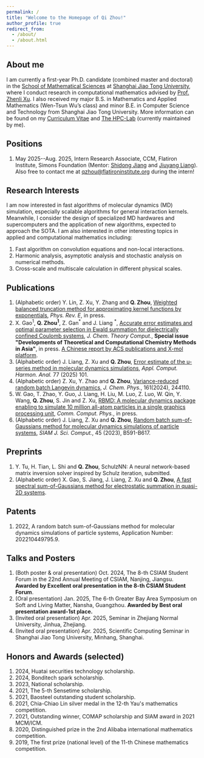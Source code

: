 ```yaml
---
permalink: /
title: "Welcome to the Homepage of Qi Zhou!"
author_profile: true
redirect_from: 
  - /about/
  - /about.html
---
```


About me
------
I am currently a first-year Ph.D. candidate (combined master and doctoral) in the [School of Mathematical Sciences](https://math.sjtu.edu.cn/Default/index) at [Shanghai Jiao Tong University](https://www.sjtu.edu.cn/), where I conduct research in computational mathematics advised by [Prof. Zhenli Xu](https://math.sjtu.edu.cn/faculty/xuzl/). I also received my major B.S. in Mathematics and Applied Mathematics (Wen-Tsun Wu’s class) and minor B.E. in Computer Science and Technology from Shanghai Jiao Tong University. More information can be found on my [Curriculum Vitae](../assets/CV.pdf) and [The HPC-Lab](https://www.x-mol.com/groups/HPC_Lab) (currently maintained by me).

Positions
------
1. May 2025--Aug. 2025, Intern Research Associate, CCM, Flatiron Institute, Simons Foundation (Mentor: [Shidong Jiang](https://www.simonsfoundation.org/people/shidong-jiang/) and [Jiuyang Liang](https://liangjiuyang.github.io)). Also free to contact me at <qzhou@flatironinstitute.org> during the intern!

Research Interests
------
I am now interested in fast algorithms of molecular dynamics (MD) simulation, especially scalable algorithms for general interaction kernels. Meanwhile, I consider the design of specialized MD hardwares and supercomputers and the application of new algorithms, expected to approach the SOTA. I am also interested in other interesting topics in applied and computational mathematics including:
1. Fast algorithm on convolution equations and non-local interactions.
2. Harmonic analysis, asymptotic analysis and stochastic analysis on numerical methods.
3. Cross-scale and multiscale calculation in different physical scales. 


Publications
------
1. (Alphabetic order) Y. Lin, Z. Xu, Y. Zhang and **Q. Zhou**, [Weighted balanced truncation method for approximating kernel functions by exponentials](https://doi.org/10.1103/xsgv-zbvp), *Phys. Rev. E*, in press.
2. X. Gao<sup>1</sup>, **Q. Zhou<sup>1</sup>**, Z. Gan<sup>\*</sup> and J. Liang <sup>\*</sup>, [Accurate error estimates and optimal parameter selection in Ewald summation for dielectrically confined Coulomb systems](https://pubs.acs.org/doi/10.1021/acs.jctc.5c00438), *J. Chem. Theory Comput.*, **Special issue "Developments of Theoretical and Computational Chemistry Methods in Asia"**, in press. [A Chinese report by ACS publications and X-mol platform](https://mp.weixin.qq.com/s/-Ku1Uobh4OD2YYRrL_53AQ).
3. (Alphabetic order) J. Liang, Z. Xu and **Q. Zhou**, [Error estimate of the u-series method in molecular dynamics simulations](https://www.sciencedirect.com/science/article/pii/S1063520325000132), *Appl. Comput. Harmon. Anal.* 77 (2025) 101.
4. (Alphabetic order) Z. Xu, Y. Zhao and **Q. Zhou**, [Variance-reduced random batch Langevin dynamics](https://pubs.aip.org/aip/jcp/article/161/24/244110/3328715/Variance-reduced-random-batch-Langevin-dynamics), *J. Chem. Phys.*, 161(2024), 244110.
5. W. Gao, T. Zhao, Y. Guo, J. Liang, H. Liu, M. Luo, Z. Luo, W. Qin, Y. Wang, **Q. Zhou**, S. Jin and Z. Xu, [RBMD: A molecular dynamics package enabling to simulate 10 million all-atom particles in a single graphics processing unit](https://arxiv.org/abs/2407.09315), *Comm. Comput. Phys.*, in press.
6. (Alphabetic order) J. Liang, Z. Xu and **Q. Zhou**, [Random batch sum-of-Gaussians method for molecular dynamics simulations of particle systems](https://epubs.siam.org/doi/abs/10.1137/22M1497201?af=R), *SIAM J. Sci. Comput.*, 45 (2023), B591-B617.


Preprints
------
1. Y. Tu, H. Tian, L. Shi and **Q. Zhou**, SchulzNN: A neural network-based matrix inversion solver inspired by Schulz iteration, submitted.
2. (Alphabetic order) X. Gao, S. Jiang, J. Liang, Z. Xu and **Q. Zhou**, [A fast spectral sum-of-Gaussians method for electrostatic summation in quasi-2D systems](https://arxiv.org/abs/2412.04595).


Patents
------
1. 2022, A random batch sum-of-Gaussians method for molecular dynamics simulations of particle systems, Application Number: 202210449795.9.

Talks and Posters
------
1. (Both poster & oral presentation) Oct. 2024, The 8-th CSIAM Student Forum in the 22nd Annual Meeting of CSIAM, Nanjing, Jiangsu. **Awarded by Excellent oral presentation in the 8-th CSIAM Student Forum**.
2. (Oral presentation) Jan. 2025, The 6-th Greater Bay Area Symposium on Soft and Living Matter, Nansha, Guangzhou. **Awarded by Best oral presentation award-1st place.**
3. (Invited oral presentation) Apr. 2025, Seminar in Zhejiang Normal University, Jinhua, Zhejiang.
4. (Invited oral presentation) Apr. 2025, Scientific Computing Seminar in Shanghai Jiao Tong University, Minhang, Shanghai.


Honors and Awards (selected)
------
1. 2024, Huatai securities technology scholarship.
2. 2024, Bonditech spark scholarship.
3. 2023, National scholarship.
4. 2021, The 5-th Sensetime scholarship.
5. 2021, Baosteel outstanding student scholarship.
6. 2021, Chia-Chiao Lin silver medal in the 12-th Yau's mathematics competition.
7. 2021, Outstanding winner, COMAP scholarship and SIAM award in 2021 MCM/ICM.
8. 2020, Distinguished prize in the 2nd Alibaba international mathematics competition.
9. 2019, The first prize (national level) of the 11-th Chinese mathematics competition.
